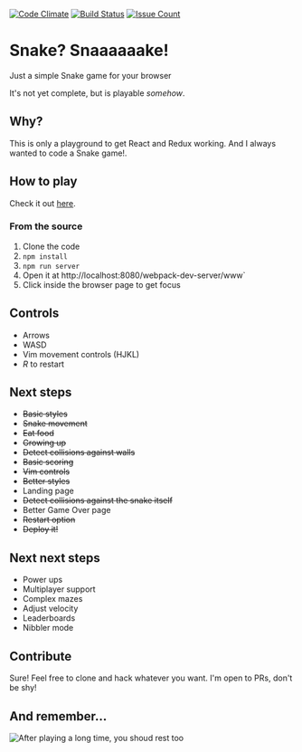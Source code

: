 [![Code Climate](https://codeclimate.com/github/pablorc/full-metal-culebra/badges/gpa.svg)](https://codeclimate.com/github/pablorc/full-metal-culebra) [![Build Status](https://travis-ci.org/pablorc/snaaake.svg?branch=master)](https://travis-ci.org/pablorc/snaaake) [![Issue Count](https://codeclimate.com/github/pablorc/full-metal-culebra/badges/issue_count.svg)](https://codeclimate.com/github/pablorc/full-metal-culebra)

# Snake? Snaaaaaake!

Just a simple Snake game for your browser

It's not yet complete, but is playable _somehow_.

## Why?

This is only a playground to get React and Redux working. And I always wanted to code a Snake game!.

## How to play

Check it out [here](http://pablorc.github.io/snaaake/).

### From the source

1. Clone the code
1. `npm install`
1. `npm run server`
1. Open it at http://localhost:8080/webpack-dev-server/www`
1. Click inside the browser page to get focus

## Controls

- Arrows
- WASD
- Vim movement controls (HJKL)
- _R_ to restart

## Next steps

- ~~Basic styles~~
- ~~Snake movement~~
- ~~Eat food~~
- ~~Growing up~~
- ~~Detect collisions against walls~~
- ~~Basic scoring~~
- ~~Vim controls~~
- ~~Better styles~~
- Landing page
- ~~Detect collisions against the snake itself~~
- Better Game Over page
- ~~Restart option~~
- ~~Deploy it!~~

## Next next steps

- Power ups
- Multiplayer support
- Complex mazes
- Adjust velocity
- Leaderboards
- Nibbler mode

## Contribute

Sure! Feel free to clone and hack whatever you want. I'm open to PRs, don't be shy!

## And remember...

![After playing a long time, you shoud rest too](https://patrickjohnmccormick.files.wordpress.com/2013/06/screen-shot-2013-06-14-at-11-21-46-pm.png)
